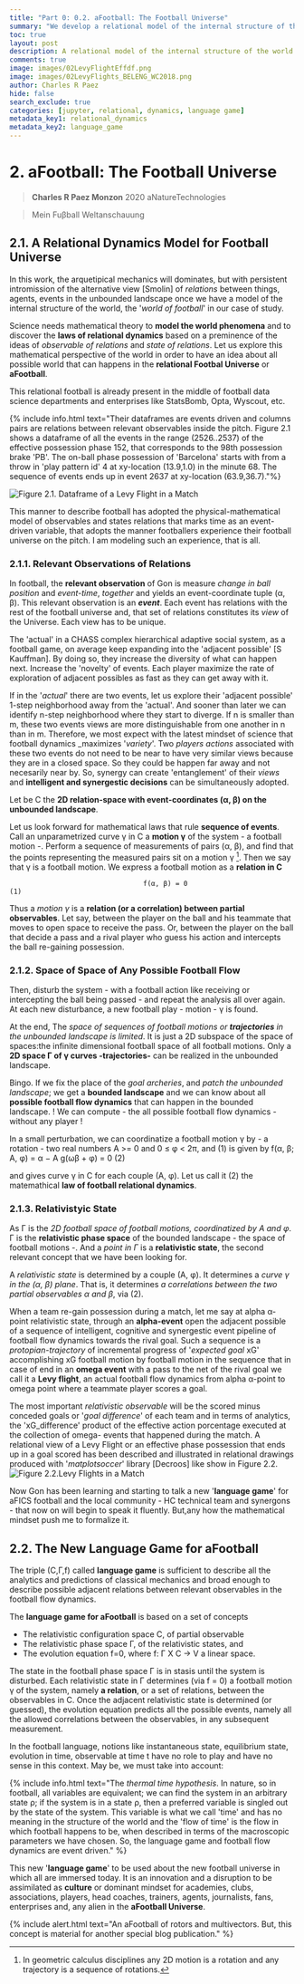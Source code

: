 ```yaml
---
title: "Part 0: 0.2. aFootball: The Football Universe"
summary: "We develop a relational model of the internal structure of the world of Football Universe"
toc: true
layout: post
description: A relational model of the internal structure of the world of Football Universe 
comments: true
image: images/02LevyFlightEffdf.png
image: images/02LevyFlights_BELENG_WC2018.png
author: Charles R Paez
hide: false
search_exclude: true
categories: [jupyter, relational, dynamics, language game]
metadata_key1: relational_dynamics
metadata_key2: language_game
---
```


# 2. aFootball: The Football Universe
> **Charles R Paez Monzon** 2020 aNatureTechnologies

> Mein Fuβball Weltanschauung

## 2.1. A Relational Dynamics Model for Football Universe
In this work, the arquetipical mechanics will dominates, but with persistent intromission of the alternative view [Smolin] of _relations_ between things, agents, events in the unbounded landscape once we have a model of the internal structure of the  world, the '_world of football_' in our case of study.

Science needs mathematical theory to **model the world phenomena** and to discover the **laws of relational dynamics** based on a preminence of the ideas of _observable of relations_ and _state of relations_. Let us explore this mathematical perspective of the world in order to have an idea about all possible world that can happens in the **relational Footbal Universe** or **aFootball**.

This relational football is already present in the middle of football data science departments and enterprises like StatsBomb,
Opta, Wyscout, etc. 

{% include info.html text="Their dataframes are events driven and columns pairs are relations between relevant observables inside the pitch. Figure 2.1 shows a dataframe of all the events in the range (2526..2537) of the effective possession phase 152, that corresponds to the 98th possession brake 'PB'. The on-ball phase possession of 'Barcelona' starts with from a throw in 'play pattern id' 4 at xy-location (13.9,1.0) in the minute 68. The sequence of events ends up in event 2637 at xy-location (63.9,36.7)."%}

![](http://chazzpm.github.com/aFICSCHASS/images/02LevyFlightEffdf.png "Figure 2.1. Dataframe of a Levy Flight in a Match")

This manner to describe football has adopted the physical-mathematical model of observables and states relations that marks time as an event-driven variable, that adopts the manner footballers experience their football universe on the pitch. I am modeling such an experience, that is all.

### 2.1.1. Relevant Observations of Relations
In football, the **relevant observation** of Gon is measure _change in ball position_ and _event-time_, _together_ and yields an event-coordinate tuple (α, β). This relevant observation is an _**event**_. Each event has relations with the rest of the football universe and, that set of relations constitutes its *view* of the Universe. Each view has to be unique.

The 'actual' in a CHASS complex hierarchical adaptive social system, as a football game, on average keep expanding into the 'adjacent possible' [S Kauffman]. By doing so, they increase the diversity of what can happen next. Increase the 'novelty' of events. Each player maximize the rate of exploration of adjacent possibles as fast as they can get away with it.

If in the '_actual_' there are two events, let us explore their 'adjacent possible' 1-step neighborhood away from the 'actual'. And sooner than later we can identify n-step neighborhood where they start to diverge. If n is smaller than m, these two events views are more distinguishable from one another in n than in m. Therefore, we most expect with the latest mindset of science that football dynamics _maximizes '_variety_'. Two *players actions* associated with these two events do not need to be near to have very similar views because they are in a closed space. So they could be happen far away and not necesarily near by. So, synergy can  create 'entanglement' of their _views_ and **intelligent and synergestic decisions** can be simultaneously  adopted.

Let be C the  **2D relation-space with event-coordinates (α, β) on the unbounded landscape**.

Let us look forward for mathematical laws that rule **sequence of events**. Call an unparametrized curve γ in C a **motion γ**  of the system - a football motion -. Perform a sequence of measurements of pairs (α, β), and find that the points representing  the measured pairs sit on a motion γ [^1]. Then we say that γ is a football motion. We express a football motion as a **relation in  C**

                                     f(α, β) = 0                                           (1)

Thus a _motion γ_ is a **relation (or a correlation) between partial observables**. Let say, between the player on the ball  and his teammate that moves to open space to receive the pass. Or, between the player on the ball that decide a pass and a rival player who guess his action and intercepts the ball re-gaining possession.

### 2.1.2. Space of Space of Any Possible Football Flow

Then, disturb the system - with a football action like receiving or intercepting the ball being passed - and repeat the  analysis all over again. At each new disturbance, a new football play - motion - γ is found. 

At the end, The _space of sequences of football motions or **trajectories** in the unbounded landscape is limited_. It is just a 2D subspace of the space of spaces:the infinite dimensional football space of all football motions. Only a **2D space Γ of γ curves -trajectories-** can be realized in the unbounded landscape.

Bingo. If we fix the place of the *goal archeries*, and *patch the unbounded landscape*; we get a **bounded landscape** and we can know about all **possible football flow dynamics** that can happen in the bounded landscape. ! We can compute - the all possible football flow dynamics - without any player !

In a small perturbation, we can coordinatize a football motion γ by - a rotation - two real numbers A >= 0 and 0 ≤ φ < 2π, and (1) is given by
                        f(α, β; A, φ) = α − A g(ωβ + φ) = 0                               (2)
                        
and gives curve γ in C for each couple (A, φ). Let us call it (2) the matemathical **law of football relational dynamics**.

### 2.1.3. Relativistyic State

As Γ is the *2D football space of football motions, coordinatized by A and φ*. Γ is the **relativistic phase space** of the  bounded landscape - the space of football motions -. And a _point in Γ_ is a **relativistic state**, the second relevant concept that we have been looking for.

A _relativistic state_ is determined by a couple (A, φ). It determines a _curve γ in the (α, β) plane_. That is, it determines _a correlations between the two partial observables α and β_, via (2).

When a team re-gain possession during a match, let me say at alpha α-point relativistic state, through an **alpha-event** open the adjacent possible of a sequence of intelligent, cognitive and synergestic event pipeline of football flow dynamics towards the rival goal. Such a sequence is a *protopian-trajectory* of incremental progress of '_expected goal_ xG' accomplishing xG football motion by football motion in the sequence that in case of end in an **omega event** with a pass to the net of the rival goal we call it a **Levy flight**, an actual football flow dynamics from alpha α-point to omega point where a teammate player scores a goal.

The most important _relativistic observable_ will be the scored minus conceded goals or '_goal difference_' of each team and in terms of analytics, the 'xG_difference' product of the effective action porcentage executed at the collection of omega- events that happened during the match. A relational view of a Levy Flight or an effective phase possession that ends up in a goal scored has been described and illustrated in relational drawings produced with '_matplotsoccer_' library [Decroos] like show in Figure 2.2.
![](http://chazzpm.github.com/aFICSCHASS/images/02LevyFlights_BELENG_WC2018.png "Figure 2.2.Levy Flights in a Match")

Now Gon has been learning and starting to talk a new '**language game**' for aFICS football and the local community - HC technical team and synergons - that now on will begin to speak it fluently. But,any how the mathematical mindset push me to formalize it.

## 2.2. The New Language Game for aFootball

The triple (C,Γ,f) called **language game** is sufficient to describe all the analytics and predictions of classical mechanics and broad enough to describe possible adjacent relations between relevant observables in the football flow dynamics. 

The **language game for aFootball** is based on a set of concepts

  - The relativistic configuration space C, of partial observable
  - The relativistic phase space Γ, of the relativistic states, and
  - The evolution equation f=0, where f: Γ X C -> V a linear space.

The state in the football phase space Γ is in stasis until the system is disturbed. Each relativistic state in Γ determines (via f = 0) a football motion γ of the system, namely **a relation**, or a set of relations, between the observables in C. Once the adjacent relativistic state is determined (or guessed), the evolution equation predicts all the possible events, namely all the allowed correlations between the observables, in any subsequent measurement.

In the football language, notions like instantaneous state, equilibrium state, evolution in time, observable at time t have  no role to play and have no sense in this context. May be, we must take into account:

{% include info.html text="The *thermal time hypothesis*. In nature, so in football, all variables are equivalent; we can find the system in an arbitrary state ρ; if the system is in a state ρ, then a preferred variable is singled out by the state of the system. This variable is what we call 'time' and has no meaning in the structure of the world and the 'flow of time' is the flow in which football happens to be, when described in terms of the macroscopic parameters we  have chosen. So, the language game and football flow dynamics are event driven." %}

This new '**language game**' to be used about the new football universe in which all are immersed today. It is an innovation and a disruption to be assimilated as **culture** or dominant mindset for academies, clubs, associations, players, head  coaches, trainers, agents, journalists, fans, enterprises and, any alien in the **aFootball Universe**. 

{% include alert.html text="An aFootball of rotors and  multivectors. But, this concept is material for another special blog publication." %}

[^1]: In geometric calculus disciplines any 2D motion is a rotation and any trajectory is a sequence of rotations.
